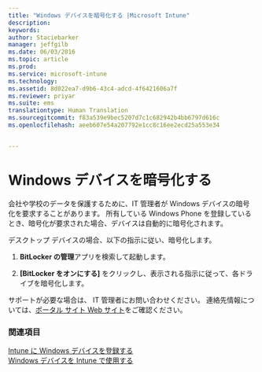 ```yaml
---
title: "Windows デバイスを暗号化する |Microsoft Intune"
description: 
keywords: 
author: Staciebarker
manager: jeffgilb
ms.date: 06/03/2016
ms.topic: article
ms.prod: 
ms.service: microsoft-intune
ms.technology: 
ms.assetid: 8d022ea7-d9b6-43c4-adcd-4f6421606a7f
ms.reviewer: priyar
ms.suite: ems
translationtype: Human Translation
ms.sourcegitcommit: f83a539e9bec5207d7c1c682942b4bb6797d616c
ms.openlocfilehash: aeeb607e54a207792e1cc8c16ee2ecd25a553e34


---
```



# Windows デバイスを暗号化する

会社や学校のデータを保護するために、IT 管理者が Windows デバイスの暗号化を要求することがあります。 所有している Windows Phone を登録しているとき、暗号化が要求された場合、デバイスは自動的に暗号化されます。

デスクトップ デバイスの場合、以下の指示に従い、暗号化します。 

1.  **BitLocker の管理**アプリを検索して起動します。

2.  **[BitLocker をオンにする]** をクリックし、表示される指示に従って、各ドライブを暗号化します。

サポートが必要な場合は、 IT 管理者にお問い合わせください。 連絡先情報については、[ポータル サイト Web サイト](http://portal.manage.microsoft.com)をご確認ください。

### 関連項目
[Intune に Windows デバイスを登録する](enroll-your-device-in-intune-windows.md)</br>
[Windows デバイスを Intune で使用する](using-your-windows-device-with-intune.md)


<!--HONumber=Jul16_HO1-->


